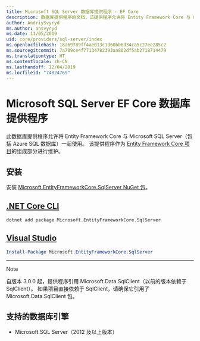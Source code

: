 ```yaml
---
title: Microsoft SQL Server 数据库提供程序 - EF Core
description: 数据库提供程序的文档，该提供程序允许将 Entity Framework Core 与 Microsoft SQL Server 一起使用
author: AndriySvyryd
ms.author: ansvyryd
ms.date: 11/05/2019
uid: core/providers/sql-server/index
ms.openlocfilehash: 18a69789ff4ae013c1d60bb6d34ca5c27ee285c2
ms.sourcegitcommit: 7a709ce4f77134782393aa802df5ab2718714479
ms.translationtype: HT
ms.contentlocale: zh-CN
ms.lasthandoff: 12/04/2019
ms.locfileid: "74824769"
---
```

# <a name="microsoft-sql-server-ef-core-database-provider"></a>Microsoft SQL Server EF Core 数据库提供程序

此数据库提供程序允许将 Entity Framework Core 与 Microsoft SQL Server（包括 Azure SQL 数据库）一起使用。 该提供程序作为 [Entity Framework Core 项目](https://github.com/aspnet/EntityFrameworkCore)的组成部分进行维护。

## <a name="install"></a>安装

安装 [Microsoft.EntityFrameworkCore.SqlServer NuGet 包](https://www.nuget.org/packages/Microsoft.EntityFrameworkCore.SqlServer/)。

## <a name="net-core-clitabdotnet-core-cli"></a>[.NET Core CLI](#tab/dotnet-core-cli)

```dotnetcli
dotnet add package Microsoft.EntityFrameworkCore.SqlServer
```

## <a name="visual-studiotabvs"></a>[Visual Studio](#tab/vs)

``` powershell
Install-Package Microsoft.EntityFrameworkCore.SqlServer
```

***

> [!NOTE]
> 自版本 3.0.0 起，提供程序引用 Microsoft.Data.SqlClient（以前的版本依赖于 SqlClient）。 如果项目直接依赖于 SqlClient，请确保它引用了 Microsoft.Data.SqlClient 包。

## <a name="supported-database-engines"></a>支持的数据库引擎

* Microsoft SQL Server（2012 及以上版本）
